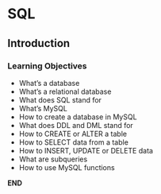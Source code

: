 # SQL
## Introduction

### Learning Objectives
*   What’s a database
*   What’s a relational database
*   What does SQL stand for
*   What’s MySQL
*   How to create a database in MySQL
*   What does DDL and DML stand for
*   How to CREATE or ALTER a table
*   How to SELECT data from a table
*   How to INSERT, UPDATE or DELETE data
*   What are subqueries
*   How to use MySQL functions

__________END__________